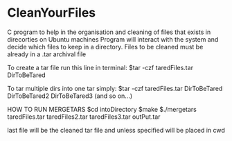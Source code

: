 # CleanYourFiles

C program to help in the organisation and cleaning of files that exists in direcorties on Ubuntu machines
Program will interact with the system and decide which files to keep in a directory. Files to be cleaned must be already in a .tar archival file

To create a tar file run this line in terminal:
$tar -czf taredFiles.tar DirToBeTared

To tar multiple dirs into one tar simply:
$tar -czf taredFiles.tar DirToBeTared DirToBeTared2 DirToBeTared3 (and so on...)

HOW TO RUN MERGETARS
$cd intoDirectory 
$make
$./mergetars taredFiles.tar taredFiles2.tar taredFiles3.tar outPut.tar

last file will be the cleaned tar file and unless specified will be placed in cwd 
